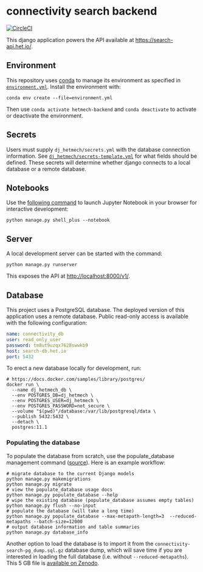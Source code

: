 # connectivity search backend

[![CircleCI](https://img.shields.io/circleci/build/github/greenelab/connectivity-search-backend/main?label=CI%20Build&logo=circleci&style=for-the-badge)](https://circleci.com/gh/greenelab/connectivity-search-backend)

This django application powers the API available at <https://search-api.het.io/>.

## Environment

This repository uses [conda](http://conda.pydata.org/docs/) to manage its environment as specified in [`environment.yml`](environment.yml).
Install the environment with:

```shell
conda env create --file=environment.yml
```

Then use `conda activate hetmech-backend` and `conda deactivate` to activate or deactivate the environment.

## Secrets

Users must supply `dj_hetmech/secrets.yml` with the database connection information.
See [`dj_hetmech/secrets-template.yml`](dj_hetmech/secrets-template.yml) for what fields should be defined.
These secrets will determine whether django connects to a local database or a remote database.

## Notebooks

Use the [following command](https://medium.com/ayuth/how-to-use-django-in-jupyter-notebook-561ea2401852) to launch Jupyter Notebook in your browser for interactive development:

```shell
python manage.py shell_plus --notebook
```

## Server

A local development server can be started with the command:

```shell
python manage.py runserver
```

This exposes the API at <http://localhost:8000/v1/>.

## Database

This project uses a PostgreSQL database.
The deployed version of this application uses a remote database.
Public read-only access is available with the following configuration:

```yaml
name: connectivity_db
user: read_only_user
password: tm8ut9uzqx7628swwkb9
host: search-db.het.io
port: 5432
```

To erect a new database locally for development, run:

```shell
# https://docs.docker.com/samples/library/postgres/
docker run \
  --name dj_hetmech_db \
  --env POSTGRES_DB=dj_hetmech \
  --env POSTGRES_USER=dj_hetmech \
  --env POSTGRES_PASSWORD=not_secure \
  --volume "$(pwd)"/database:/var/lib/postgresql/data \
  --publish 5432:5432 \
  --detach \
  postgres:11.1
```

### Populating the database

To populate the database from scratch, use the populate_database management command ([source](dj_hetmech_app/management/commands/populate_database.py)).
Here is an example workflow:

```shell
# migrate database to the current Django models
python manage.py makemigrations
python manage.py migrate
# view the populate_database usage docs
python manage.py populate_database --help
# wipe the existing database (populate_database assumes empty tables)
python manage.py flush --no-input
# populate the database (will take a long time)
python manage.py populate_database --max-metapath-length=3  --reduced-metapaths --batch-size=12000
# output database information and table summaries
python manage.py database_info
```

Another option to load the database is to import it from the `connectivity-search-pg_dump.sql.gz` database dump,
which will save time if you are interested in loading the full database (i.e. without `--reduced-metapaths`).
This 5 GB file is [available on Zenodo](https://doi.org/10.5281/zenodo.3978766 "Node connectivity measurements for Hetionet v1.0 metapaths. Zenodod Version v1.1").
